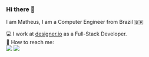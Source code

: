 ### Hi there 👋

I am Matheus, I am a Computer Engineer from Brazil 🇧🇷

💻 I work at [designer.io](https://www.designer.io) as a Full-Stack Developer.   
📩 How to reach me:  
[<img src="https://img.shields.io/badge/linkedin-%230077B5.svg?&style=for-the-badge&logo=linkedin&logoColor=white" />](https://www.linkedin.com/in/mattnetto)
[<img src="https://img.shields.io/badge/twitter-%231DA1F2.svg?&style=for-the-badge&logo=twitter&logoColor=white" />](https://twitter.com/matt_netto)
